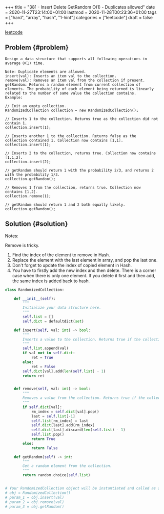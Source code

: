 +++
title = "381 - Insert Delete GetRandom O(1) - Duplicates allowed"
date = 2020-11-27T23:14:00+01:00
lastmod = 2020-11-28T00:23:36+01:00
tags = ["hard", "array", "hash", "1-hint"]
categories = ["leetcode"]
draft = false
+++

[leetcode](https://leetcode.com/problems/insert-delete-getrandom-o1-duplicates-allowed/)


## Problem {#problem}

```text
Design a data structure that supports all following operations in average O(1) time.

Note: Duplicate elements are allowed.
insert(val): Inserts an item val to the collection.
remove(val): Removes an item val from the collection if present.
getRandom: Returns a random element from current collection of elements. The probability of each element being returned is linearly related to the number of same value the collection contains.
Example:

// Init an empty collection.
RandomizedCollection collection = new RandomizedCollection();

// Inserts 1 to the collection. Returns true as the collection did not contain 1.
collection.insert(1);

// Inserts another 1 to the collection. Returns false as the collection contained 1. Collection now contains [1,1].
collection.insert(1);

// Inserts 2 to the collection, returns true. Collection now contains [1,1,2].
collection.insert(2);

// getRandom should return 1 with the probability 2/3, and returns 2 with the probability 1/3.
collection.getRandom();

// Removes 1 from the collection, returns true. Collection now contains [1,2].
collection.remove(1);

// getRandom should return 1 and 2 both equally likely.
collection.getRandom();
```


## Solution {#solution}

Notes:

Remove is tricky.

1.  Find the index of the element to remove in Hash.
2.  Replace the element with the last element in array, and pop the last one.
3.  Don't forget to update the index of copied element in Hash.
4.  You have to firstly add the new index and then delete. There is a corner case when there is only one element. If you delete it first and then add, the same index is added back to hash.

<!--listend-->

```python
class RandomizedCollection:

    def __init__(self):
        """
        Initialize your data structure here.
        """
        self.list = []
        self.dict = defaultdict(set)

    def insert(self, val: int) -> bool:
        """
        Inserts a value to the collection. Returns true if the collection did not already contain the specified element.
        """
        self.list.append(val)
        if val not in self.dict:
            ret = True
        else:
            ret = False
        self.dict[val].add(len(self.list) - 1)
        return ret


    def remove(self, val: int) -> bool:
        """
        Removes a value from the collection. Returns true if the collection contained the specified element.
        """
        if self.dict[val]:
            rm_index = self.dict[val].pop()
            last = self.list[-1]
            self.list[rm_index] = last
            self.dict[last].add(rm_index)
            self.dict[last].discard(len(self.list) - 1)
            self.list.pop()
            return True
        else:
            return False

    def getRandom(self) -> int:
        """
        Get a random element from the collection.
        """
        return random.choice(self.list)


# Your RandomizedCollection object will be instantiated and called as such:
# obj = RandomizedCollection()
# param_1 = obj.insert(val)
# param_2 = obj.remove(val)
# param_3 = obj.getRandom()
```
